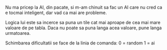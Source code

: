 Nu ma pricep la AI, din pacate, si m-am chinuit sa fac un AI care nu cred ca e tocmai inteligent, dar vad ca mai are probleme. 

Logica lui este sa incerce sa puna un tile cat mai aproape de cea mai mare valoare de pe tabla.
Daca nu poate sa puna langa acea valoare, pune langa urmatoarea. 

Schimbarea dificultatii se face de la linia de comanda:
 0 = random
 1 = ai
